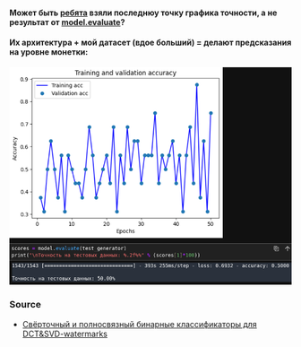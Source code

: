 #### Может быть [ребята](https://cyberleninka.ru/article/n/ispolzovanie-apparata-svyortochnyh-neyronnyh-setey-dlya-stegoanaliza-tsifrovyh-izobrazheniy/viewer) взяли последнюу точку графика точности, а не результат от [model.evaluate](https://machinecurve.com/index.php/2020/11/03/how-to-evaluate-a-keras-model-with-model-evaluate)? 


#### Их архитектура + мой датасет (вдое больший) = делают предсказания на уровне монетки:  

![](https://raw.githubusercontent.com/unton3ton/my-check-for-a-result-from-an-ai-article/main/test-articel.png)


### Source

* [Свёрточный и полносвязный бинарные классификаторы для DCT&SVD-watermarks](https://github.com/tonypithony/Binary-classification-for-DCTandSVD-watermarks)
